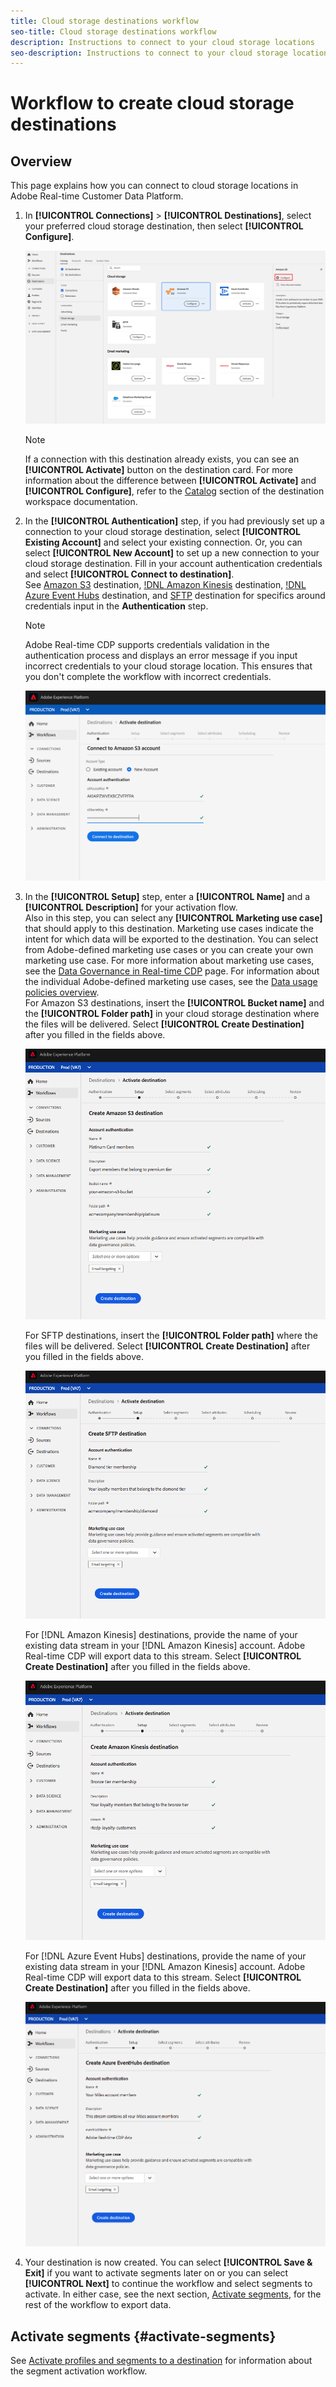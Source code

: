 ```yaml
---
title: Cloud storage destinations workflow
seo-title: Cloud storage destinations workflow
description: Instructions to connect to your cloud storage locations
seo-description: Instructions to connect to your cloud storage locations
---
```


# Workflow to create cloud storage destinations

## Overview

This page explains how you can connect to cloud storage locations in Adobe Real-time Customer Data Platform.

1. In **[!UICONTROL Connections]** > **[!UICONTROL Destinations]**, select your preferred cloud storage destination, then select **[!UICONTROL Configure]**.

    ![Connect to cloud storage destination](/help/rtcdp/destinations/assets/connect-cloud-destination.png)

    >[!NOTE]
    >
    >If a connection with this destination already exists, you can see an **[!UICONTROL Activate]** button on the destination card. For more information about the difference between **[!UICONTROL Activate]** and **[!UICONTROL Configure]**, refer to the [Catalog](/help/rtcdp/destinations/destinations-workspace.md#catalog) section of the destination workspace documentation.   

2. In the **[!UICONTROL Authentication]** step, if you had previously set up a connection to your cloud storage destination, select **[!UICONTROL Existing Account]** and select your existing connection. Or, you can select **[!UICONTROL New Account]** to set up a new connection to your cloud storage destination. Fill in your account authentication credentials and select **[!UICONTROL Connect to destination]**. <br> See [Amazon S3](/help/rtcdp/destinations/amazon-s3-destination.md) destination, [!DNL Amazon Kinesis](/help/rtcdp/destinations/amazon-kinesis-destination.md) destination, [!DNL Azure Event Hubs](/help/rtcdp/destinations/azure-event-hubs-destination.md) destination, and [SFTP](/help/rtcdp/destinations/sftp-destination.md) destination for specifics around credentials input in the **Authentication** step.

    >[!NOTE]
    >
    >Adobe Real-time CDP supports credentials validation in the authentication process and displays an error message if you input incorrect credentials to your cloud storage location. This ensures that you don't complete the workflow with incorrect credentials.

    ![Connect to cloud storage destination - authentication step](/help/rtcdp/destinations/assets/cloud-destinations-authentication-step.png)

3. In the **[!UICONTROL Setup]** step, enter a **[!UICONTROL Name]** and a **[!UICONTROL Description]** for your activation flow. <br> 
Also in this step, you can select any **[!UICONTROL Marketing use case]** that should apply to this destination. Marketing use cases indicate the intent for which data will be exported to the destination. You can select from Adobe-defined marketing use cases or you can create your own marketing use case. For more information about marketing use cases, see the [Data Governance in Real-time CDP](/help/rtcdp/privacy/data-governance-overview.md#destinations) page. For information about the individual Adobe-defined marketing use cases, see the [Data usage policies overview](/help/data-governance/policies/overview.md#core-actions). <br>
   For Amazon S3 destinations, insert the **[!UICONTROL Bucket name]** and the **[!UICONTROL Folder path]** in your cloud storage destination where the files will be delivered. Select **[!UICONTROL Create Destination]** after you filled in the fields above.

   ![Connect to Amazon S3 cloud storage destination - authentication step](/help/rtcdp/destinations/assets/amazon-s3-setup-step.png)

   For SFTP destinations, insert the **[!UICONTROL Folder path]** where the files will be delivered. Select **[!UICONTROL Create Destination]** after you filled in the fields above.

   ![Connect to SFTP cloud storage destination - authentication step](/help/rtcdp/destinations/assets/sftp-destinations-setup-step.png)

   For [!DNL Amazon Kinesis] destinations, provide the name of your existing data stream in your [!DNL Amazon Kinesis] account. Adobe Real-time CDP will export data to this stream. Select **[!UICONTROL Create Destination]** after you filled in the fields above.

   ![Connect to Kinesis cloud storage destination - authentication step](/help/rtcdp/destinations/assets/kinesis-destinations-setup-step.png)

   For [!DNL Azure Event Hubs] destinations, provide the name of your existing data stream in your [!DNL Amazon Kinesis] account. Adobe Real-time CDP will export data to this stream. Select **[!UICONTROL Create Destination]** after you filled in the fields above.

   ![Connect to Kinesis cloud storage destination - authentication step](/help/rtcdp/destinations/assets/eventhubs-destinations-setup-step.png)   

4. Your destination is now created. You can select **[!UICONTROL Save & Exit]** if you want to activate segments later on or you can select **[!UICONTROL Next]** to continue the workflow and select segments to activate. In either case, see the next section, [Activate segments](#activate-segments), for the rest of the workflow to export data.

## Activate segments {#activate-segments}

See [Activate profiles and segments to a destination](/help/rtcdp/destinations/activate-destinations.md) for information about the segment activation workflow.